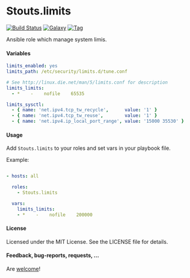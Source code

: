 Stouts.limits
=============

[![Build Status](http://img.shields.io/travis/Stouts/Stouts.limits.svg?style=flat-square)](https://travis-ci.org/Stouts/Stouts.limits)
[![Galaxy](http://img.shields.io/badge/galaxy-Stouts.limits-blue.svg?style=flat-square)](https://galaxy.limits.com/list#/roles/954)
[![Tag](http://img.shields.io/github/tag/Stouts/Stouts.limits.svg?style=flat-square)]()

Ansible role which manage system limis.

#### Variables

```yaml
limits_enabled: yes
limits_path: /etc/security/limits.d/tune.conf

# See http://linux.die.net/man/5/limits.conf for description
limits_limits:
  - *    -    nofile    65535

limits_sysctl:
  - { name: 'net.ipv4.tcp_tw_recycle',      value: '1' }
  - { name: 'net.ipv4.tcp_tw_reuse',        value: '1' }
  - { name: 'net.ipv4.ip_local_port_range', value: '15000 35530' }
```

#### Usage

Add `Stouts.limits` to your roles and set vars in your playbook file.

Example:

```yaml

- hosts: all

  roles:
    - Stouts.limits

  vars:
    limits_limits:
    - *    -    nofile    200000
```

#### License

Licensed under the MIT License. See the LICENSE file for details.

#### Feedback, bug-reports, requests, ...

Are [welcome](https://github.com/Stouts/Stouts.limits/issues)!

